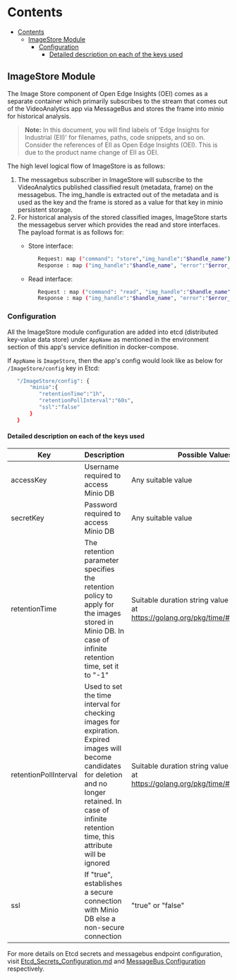 # Contents

- [Contents](#contents)
  - [ImageStore Module](#imagestore-module)
    - [Configuration](#configuration)
      - [Detailed description on each of the keys used](#detailed-description-on-each-of-the-keys-used)

## ImageStore Module

The Image Store component of Open Edge Insights (OEI) comes as a separate container which primarily subscribes to the stream that comes out of the VideoAnalytics app via MessageBus and stores the frame into minio for historical analysis.

>**Note:** In this document, you will find labels of 'Edge Insights for Industrial (EII)' for filenames, paths, code snippets, and so on. Consider the references of EII as Open Edge Insights (OEI). This is due to the product name change of EII as OEI.

The high level logical flow of ImageStore is as follows:

1. The messagebus subscriber in ImageStore will subscribe to the VideoAnalytics
   published classified result (metadata, frame) on the messagebus.
   The img_handle is extracted out of the metadata and is used as the key and
   the frame is stored as a value for that key in minio persistent storage.
2. For historical analysis of the stored classified images, ImageStore starts
   the messagebus server which provides the read and store interfaces.
   The payload format is as follows for:
   - Store interface:

     ```sh
        Request: map ("command": "store","img_handle":"$handle_name"),[]byte($binaryImage)
        Response : map ("img_handle":"$handle_name", "error":"$error_msg") ("error" is optional and available only in case of error in execution.)
     ```

   - Read interface:

     ```sh
        Request : map ("command": "read", "img_handle":"$handle_name")
        Response : map ("img_handle":"$handle_name", "error":"$error_msg"),[]byte($binaryImage) ("error" is optional and available only in case of error in execution. And $binaryImage is available only in case of successful read)
     ```

### Configuration

All the ImageStore module configuration are added into etcd (distributed key-value data store) under `AppName` as mentioned in the environment section of this app's service definition in docker-compose.

If `AppName` is `ImageStore`, then the app's config would look like as below
 for `/ImageStore/config` key in Etcd:

 ```sh
    "/ImageStore/config": {
        "minio":{
           "retentionTime":"1h",
           "retentionPollInterval":"60s",
           "ssl":"false"
        }
    }
 ```

#### Detailed description on each of the keys used

|  Key         | Description                                                                                             | Possible Values                         |Required/Optional |
|---         |---                                                                                                    |---                                       |---              |
|  accessKey  |   Username required to access Minio DB                                                                | Any suitable value                       | Required      |
|  secretKey  |   Password required to access Minio DB                                                                | Any suitable value                    | Required         |
|  retentionTime|   The retention parameter specifies the retention policy to apply for the images stored in Minio DB.  In case of infinite retention time, set it to "-1" | Suitable duration string value as mentioned at <https://golang.org/pkg/time/#ParseDuration>. |   Required        |
|  retentionPollInterval | Used to set the time interval for checking images for expiration. Expired images will become candidates for deletion and no longer retained. In case of infinite retention time, this attribute will be ignored | Suitable duration string value as mentioned at <https://golang.org/pkg/time/#ParseDuration>  |   Required        |
|  ssl          |  If "true", establishes a secure connection with Minio DB else a non-secure connection                   | "true" or "false"                        |   Required        |

For more details on Etcd secrets and messagebus endpoint configuration, visit [Etcd_Secrets_Configuration.md](https://github.com/open-edge-insights/eii-core/blob/master/Etcd_Secrets_Configuration.md) and
[MessageBus Configuration](https://github.com/open-edge-insights/eii-core/blob/master/common/libs/ConfigMgr/README.md#interfaces) respectively.
